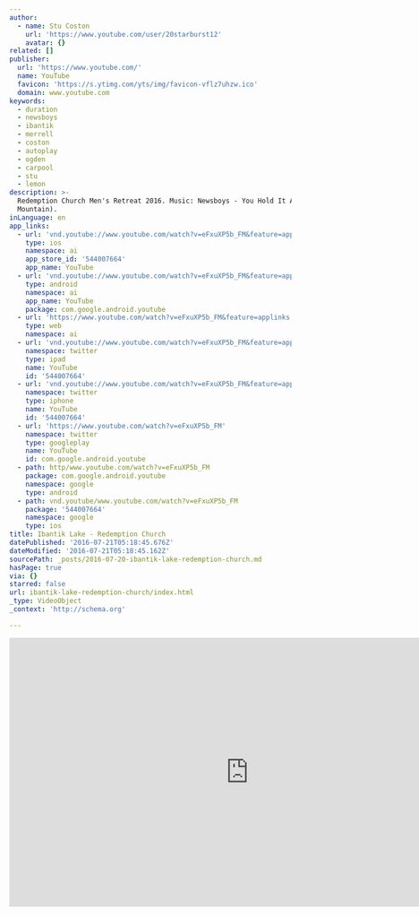 ```yaml
---
author:
  - name: Stu Coston
    url: 'https://www.youtube.com/user/20starburst12'
    avatar: {}
related: []
publisher:
  url: 'https://www.youtube.com/'
  name: YouTube
  favicon: 'https://s.ytimg.com/yts/img/favicon-vflz7uhzw.ico'
  domain: www.youtube.com
keywords:
  - duration
  - newsboys
  - ibantik
  - merrell
  - coston
  - autoplay
  - ogden
  - carpool
  - stu
  - lemon
description: >-
  Redemption Church Men's Retreat 2016. Music: Newsboys - You Hold It All (Every
  Mountain).
inLanguage: en
app_links:
  - url: 'vnd.youtube://www.youtube.com/watch?v=eFxuXP5b_FM&feature=applinks'
    type: ios
    namespace: ai
    app_store_id: '544007664'
    app_name: YouTube
  - url: 'vnd.youtube://www.youtube.com/watch?v=eFxuXP5b_FM&feature=applinks'
    type: android
    namespace: ai
    app_name: YouTube
    package: com.google.android.youtube
  - url: 'https://www.youtube.com/watch?v=eFxuXP5b_FM&feature=applinks'
    type: web
    namespace: ai
  - url: 'vnd.youtube://www.youtube.com/watch?v=eFxuXP5b_FM&feature=applinks'
    namespace: twitter
    type: ipad
    name: YouTube
    id: '544007664'
  - url: 'vnd.youtube://www.youtube.com/watch?v=eFxuXP5b_FM&feature=applinks'
    namespace: twitter
    type: iphone
    name: YouTube
    id: '544007664'
  - url: 'https://www.youtube.com/watch?v=eFxuXP5b_FM'
    namespace: twitter
    type: googleplay
    name: YouTube
    id: com.google.android.youtube
  - path: http/www.youtube.com/watch?v=eFxuXP5b_FM
    package: com.google.android.youtube
    namespace: google
    type: android
  - path: vnd.youtube/www.youtube.com/watch?v=eFxuXP5b_FM
    package: '544007664'
    namespace: google
    type: ios
title: Ibantik Lake - Redemption Church
datePublished: '2016-07-21T05:18:45.676Z'
dateModified: '2016-07-21T05:18:45.162Z'
sourcePath: _posts/2016-07-20-ibantik-lake-redemption-church.md
hasPage: true
via: {}
starred: false
url: ibantik-lake-redemption-church/index.html
_type: VideoObject
_context: 'http://schema.org'

---
```

<iframe src="https://cdn.embedly.com/widgets/media.html?src=https%3A%2F%2Fwww.youtube.com%2Fembed%2FeFxuXP5b_FM%3Ffeature%3Doembed&amp;url=http%3A%2F%2Fwww.youtube.com%2Fwatch%3Fv%3DeFxuXP5b_FM&amp;image=https%3A%2F%2Fi.ytimg.com%2Fvi%2FeFxuXP5b_FM%2Fhqdefault.jpg&amp;key=b7d04c9b404c499eba89ee7072e1c4f7&amp;type=text%2Fhtml&amp;schema=youtube" width="854" height="480" scrolling="no" frameborder="0" allowfullscreen="" style=""></iframe>